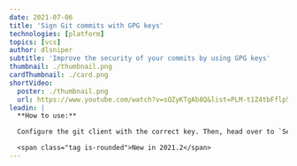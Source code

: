 ```yaml
---
date: 2021-07-06
title: 'Sign Git commits with GPG keys'
technologies: [platform]
topics: [vcs]
author: dlsniper
subtitle: 'Improve the security of your commits by using GPG keys'
thumbnail: ./thumbnail.png
cardThumbnail: ./card.png
shortVideo:
  poster: ./thumbnail.png
  url: https://www.youtube.com/watch?v=sQZyKTgAb8Q&list=PLM-t1Z4tbFflp57RnfgjXOdpOg6fLhs_q&index=11
leadin: |
  **How to use:**

  Configure the git client with the correct key. Then, head over to `Settings/Preferences | Version Control | Git` and check the option `Configure GPG Key...` to turn on this feature.

  <span class="tag is-rounded">New in 2021.2</span>
---
```

